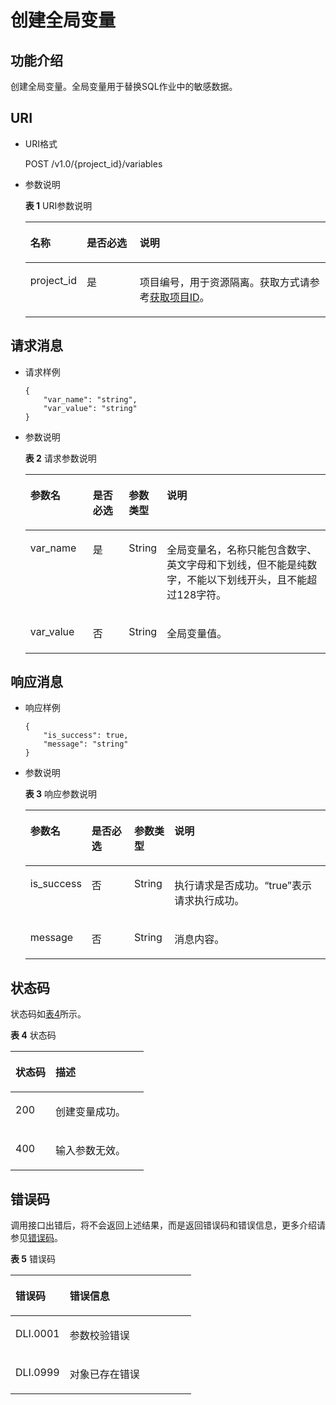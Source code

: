 # 创建全局变量<a name="dli_02_0258"></a>

## 功能介绍<a name="s89ff8bc59cba4c3b94dc17e85c8fa1ea"></a>

创建全局变量。全局变量用于替换SQL作业中的敏感数据。

## URI<a name="sef21e3efc2a44a84a03adad33a1ae006"></a>

-   URI格式

    POST /v1.0/\{project\_id\}/variables

-   参数说明

    **表 1**  URI参数说明

    <a name="t219b031199884ac1bb9e91158ddc9efb"></a>
    <table><thead align="left"><tr id="r04005eeda24e4db9b06516450d4d56af"><th class="cellrowborder" valign="top" width="16.97%" id="mcps1.2.4.1.1"><p id="a80847df5e5dc448caa46a2ff258fa2c4"><a name="a80847df5e5dc448caa46a2ff258fa2c4"></a><a name="a80847df5e5dc448caa46a2ff258fa2c4"></a>名称</p>
    </th>
    <th class="cellrowborder" valign="top" width="17.94%" id="mcps1.2.4.1.2"><p id="af54fc16087b049c98f748c1a2faace17"><a name="af54fc16087b049c98f748c1a2faace17"></a><a name="af54fc16087b049c98f748c1a2faace17"></a>是否必选</p>
    </th>
    <th class="cellrowborder" valign="top" width="65.09%" id="mcps1.2.4.1.3"><p id="a484a3e0ce14846799c727ccbd4075d6c"><a name="a484a3e0ce14846799c727ccbd4075d6c"></a><a name="a484a3e0ce14846799c727ccbd4075d6c"></a>说明</p>
    </th>
    </tr>
    </thead>
    <tbody><tr id="r8022e11be3f54ad290cf8c848a56a550"><td class="cellrowborder" valign="top" width="16.97%" headers="mcps1.2.4.1.1 "><p id="a2b526eb27eb241248b0586fd54086598"><a name="a2b526eb27eb241248b0586fd54086598"></a><a name="a2b526eb27eb241248b0586fd54086598"></a>project_id</p>
    </td>
    <td class="cellrowborder" valign="top" width="17.94%" headers="mcps1.2.4.1.2 "><p id="p1016041415356"><a name="p1016041415356"></a><a name="p1016041415356"></a>是</p>
    </td>
    <td class="cellrowborder" valign="top" width="65.09%" headers="mcps1.2.4.1.3 "><p id="p1768719515356"><a name="p1768719515356"></a><a name="p1768719515356"></a>项目编号，用于资源隔离。获取方式请参考<a href="获取项目ID.md">获取项目ID</a>。</p>
    </td>
    </tr>
    </tbody>
    </table>


## 请求消息<a name="s3afece1037ea4f62aeffb3db49b97f70"></a>

-   请求样例

    ```
    {
        "var_name": "string",
        "var_value": "string"
    }
    ```

-   参数说明

    **表 2**  请求参数说明

    <a name="tcedd9d5bece544898da42c15fe855a72"></a>
    <table><thead align="left"><tr id="r263212cfc24b4f7ab11ba179dc95f8d5"><th class="cellrowborder" valign="top" width="20.849999999999998%" id="mcps1.2.5.1.1"><p id="aa71bb56aa6ba48488d66e68a44744488"><a name="aa71bb56aa6ba48488d66e68a44744488"></a><a name="aa71bb56aa6ba48488d66e68a44744488"></a>参数名</p>
    </th>
    <th class="cellrowborder" valign="top" width="12.120000000000001%" id="mcps1.2.5.1.2"><p id="adfb457c202dc4709b315aa6d0a384fdf"><a name="adfb457c202dc4709b315aa6d0a384fdf"></a><a name="adfb457c202dc4709b315aa6d0a384fdf"></a>是否必选</p>
    </th>
    <th class="cellrowborder" valign="top" width="11.64%" id="mcps1.2.5.1.3"><p id="a07ad11538b854ab4997a0c69b2fa1ff5"><a name="a07ad11538b854ab4997a0c69b2fa1ff5"></a><a name="a07ad11538b854ab4997a0c69b2fa1ff5"></a>参数类型</p>
    </th>
    <th class="cellrowborder" valign="top" width="55.38999999999999%" id="mcps1.2.5.1.4"><p id="a27603242143846be8ed4173686b0b27b"><a name="a27603242143846be8ed4173686b0b27b"></a><a name="a27603242143846be8ed4173686b0b27b"></a>说明</p>
    </th>
    </tr>
    </thead>
    <tbody><tr id="rab514ea502754f9d88a6ca5cd27e6f9b"><td class="cellrowborder" valign="top" width="20.849999999999998%" headers="mcps1.2.5.1.1 "><p id="p1955111171319"><a name="p1955111171319"></a><a name="p1955111171319"></a>var_name</p>
    </td>
    <td class="cellrowborder" valign="top" width="12.120000000000001%" headers="mcps1.2.5.1.2 "><p id="a3f01c30693ef41f9ab8913a733a8dcae"><a name="a3f01c30693ef41f9ab8913a733a8dcae"></a><a name="a3f01c30693ef41f9ab8913a733a8dcae"></a>是</p>
    </td>
    <td class="cellrowborder" valign="top" width="11.64%" headers="mcps1.2.5.1.3 "><p id="a4c806296e81547638d0ed294d9a3ca63"><a name="a4c806296e81547638d0ed294d9a3ca63"></a><a name="a4c806296e81547638d0ed294d9a3ca63"></a>String</p>
    </td>
    <td class="cellrowborder" valign="top" width="55.38999999999999%" headers="mcps1.2.5.1.4 "><p id="p16532315141"><a name="p16532315141"></a><a name="p16532315141"></a>全局变量名，名称只能包含数字、英文字母和下划线，但不能是纯数字，不能以下划线开头，且不能超过128字符。</p>
    </td>
    </tr>
    <tr id="rd59ae95756ea47c28d7aa24b2a057881"><td class="cellrowborder" valign="top" width="20.849999999999998%" headers="mcps1.2.5.1.1 "><p id="p60911214151446"><a name="p60911214151446"></a><a name="p60911214151446"></a>var_value</p>
    </td>
    <td class="cellrowborder" valign="top" width="12.120000000000001%" headers="mcps1.2.5.1.2 "><p id="a3db6910eff34455caa5af7c1be07ff39"><a name="a3db6910eff34455caa5af7c1be07ff39"></a><a name="a3db6910eff34455caa5af7c1be07ff39"></a>否</p>
    </td>
    <td class="cellrowborder" valign="top" width="11.64%" headers="mcps1.2.5.1.3 "><p id="a3b4b1f2ddd81469dbc22dc9de316fc9b"><a name="a3b4b1f2ddd81469dbc22dc9de316fc9b"></a><a name="a3b4b1f2ddd81469dbc22dc9de316fc9b"></a>String</p>
    </td>
    <td class="cellrowborder" valign="top" width="55.38999999999999%" headers="mcps1.2.5.1.4 "><p id="p196511317147"><a name="p196511317147"></a><a name="p196511317147"></a>全局变量值。</p>
    </td>
    </tr>
    </tbody>
    </table>


## 响应消息<a name="se2bf80cdb76541308f69f258ea4b1bd6"></a>

-   响应样例

    ```
    {
        "is_success": true,
        "message": "string"
    }
    ```

-   参数说明

    **表 3**  响应参数说明

    <a name="t5995d65f65ba4ebca8606202112b407e"></a>
    <table><thead align="left"><tr id="ra7acea51e4b4437e917d21fe99f130a3"><th class="cellrowborder" valign="top" width="19.25%" id="mcps1.2.5.1.1"><p id="a5af940f2267747ef871c67c86a0be82e"><a name="a5af940f2267747ef871c67c86a0be82e"></a><a name="a5af940f2267747ef871c67c86a0be82e"></a>参数名</p>
    </th>
    <th class="cellrowborder" valign="top" width="14.44%" id="mcps1.2.5.1.2"><p id="abcfbd3a651704d539626f3a41cc744f5"><a name="abcfbd3a651704d539626f3a41cc744f5"></a><a name="abcfbd3a651704d539626f3a41cc744f5"></a>是否必选</p>
    </th>
    <th class="cellrowborder" valign="top" width="13.370000000000001%" id="mcps1.2.5.1.3"><p id="a2351d8d266444ad3ad1c09540d6d81cc"><a name="a2351d8d266444ad3ad1c09540d6d81cc"></a><a name="a2351d8d266444ad3ad1c09540d6d81cc"></a>参数类型</p>
    </th>
    <th class="cellrowborder" valign="top" width="52.94%" id="mcps1.2.5.1.4"><p id="af7ea6a3f59844bdf99d51e90d570be4c"><a name="af7ea6a3f59844bdf99d51e90d570be4c"></a><a name="af7ea6a3f59844bdf99d51e90d570be4c"></a>说明</p>
    </th>
    </tr>
    </thead>
    <tbody><tr id="row2418154742"><td class="cellrowborder" valign="top" width="19.25%" headers="mcps1.2.5.1.1 "><p id="p2827183519"><a name="p2827183519"></a><a name="p2827183519"></a>is_success</p>
    </td>
    <td class="cellrowborder" valign="top" width="14.44%" headers="mcps1.2.5.1.2 "><p id="p6362111364911"><a name="p6362111364911"></a><a name="p6362111364911"></a>否</p>
    </td>
    <td class="cellrowborder" valign="top" width="13.370000000000001%" headers="mcps1.2.5.1.3 "><p id="p118601817517"><a name="p118601817517"></a><a name="p118601817517"></a>String</p>
    </td>
    <td class="cellrowborder" valign="top" width="52.94%" headers="mcps1.2.5.1.4 "><p id="p1487318359"><a name="p1487318359"></a><a name="p1487318359"></a>执行请求是否成功。“true”表示请求执行成功。</p>
    </td>
    </tr>
    <tr id="row64180541741"><td class="cellrowborder" valign="top" width="19.25%" headers="mcps1.2.5.1.1 "><p id="a4aba020b918e457a8a3d15e7ebaeb20d"><a name="a4aba020b918e457a8a3d15e7ebaeb20d"></a><a name="a4aba020b918e457a8a3d15e7ebaeb20d"></a>message</p>
    </td>
    <td class="cellrowborder" valign="top" width="14.44%" headers="mcps1.2.5.1.2 "><p id="p11374111319494"><a name="p11374111319494"></a><a name="p11374111319494"></a>否</p>
    </td>
    <td class="cellrowborder" valign="top" width="13.370000000000001%" headers="mcps1.2.5.1.3 "><p id="ac85edc0a27d044b0ad524a4124e59e4c"><a name="ac85edc0a27d044b0ad524a4124e59e4c"></a><a name="ac85edc0a27d044b0ad524a4124e59e4c"></a>String</p>
    </td>
    <td class="cellrowborder" valign="top" width="52.94%" headers="mcps1.2.5.1.4 "><p id="ac087aec9dfcc407ba244ad3e96b23257"><a name="ac087aec9dfcc407ba244ad3e96b23257"></a><a name="ac087aec9dfcc407ba244ad3e96b23257"></a>消息内容。</p>
    </td>
    </tr>
    </tbody>
    </table>


## 状态码<a name="s1b495ba11cd9411c9ad2ee50103334a7"></a>

状态码如[表4](#t43c1f1c0ba344f4cbcb270953d9cca2a)所示。

**表 4**  状态码

<a name="t43c1f1c0ba344f4cbcb270953d9cca2a"></a>
<table><thead align="left"><tr id="r2ad0f008ce2248a1800a3e8b77226a56"><th class="cellrowborder" valign="top" width="30%" id="mcps1.2.3.1.1"><p id="afa33b7f5b0ac4d008ebcf6493f629b24"><a name="afa33b7f5b0ac4d008ebcf6493f629b24"></a><a name="afa33b7f5b0ac4d008ebcf6493f629b24"></a>状态码</p>
</th>
<th class="cellrowborder" valign="top" width="70%" id="mcps1.2.3.1.2"><p id="af801170b350b4f8ba3b575c7ddb8b13e"><a name="af801170b350b4f8ba3b575c7ddb8b13e"></a><a name="af801170b350b4f8ba3b575c7ddb8b13e"></a>描述</p>
</th>
</tr>
</thead>
<tbody><tr id="r0b449b1d3b8c498ea3e6cce16c80a14c"><td class="cellrowborder" valign="top" width="30%" headers="mcps1.2.3.1.1 "><p id="a8c63a97e3bad402ebaead0bd99cad632"><a name="a8c63a97e3bad402ebaead0bd99cad632"></a><a name="a8c63a97e3bad402ebaead0bd99cad632"></a>200</p>
</td>
<td class="cellrowborder" valign="top" width="70%" headers="mcps1.2.3.1.2 "><p id="p828449123817"><a name="p828449123817"></a><a name="p828449123817"></a>创建变量成功。</p>
</td>
</tr>
<tr id="row264510302300"><td class="cellrowborder" valign="top" width="30%" headers="mcps1.2.3.1.1 "><p id="p19646163033015"><a name="p19646163033015"></a><a name="p19646163033015"></a>400</p>
</td>
<td class="cellrowborder" valign="top" width="70%" headers="mcps1.2.3.1.2 "><p id="p47552616316"><a name="p47552616316"></a><a name="p47552616316"></a>输入参数无效。</p>
</td>
</tr>
</tbody>
</table>

## 错误码<a name="section13596141025715"></a>

调用接口出错后，将不会返回上述结果，而是返回错误码和错误信息，更多介绍请参见[错误码](错误码.md)。

**表 5**  错误码

<a name="zh-cn_topic_0207595520_table847819307387"></a>
<table><thead align="left"><tr id="zh-cn_topic_0207595520_row2479163016383"><th class="cellrowborder" valign="top" width="30%" id="mcps1.2.3.1.1"><p id="zh-cn_topic_0207595520_p114796309389"><a name="zh-cn_topic_0207595520_p114796309389"></a><a name="zh-cn_topic_0207595520_p114796309389"></a>错误码</p>
</th>
<th class="cellrowborder" valign="top" width="70%" id="mcps1.2.3.1.2"><p id="zh-cn_topic_0207595520_p1647973053817"><a name="zh-cn_topic_0207595520_p1647973053817"></a><a name="zh-cn_topic_0207595520_p1647973053817"></a>错误信息</p>
</th>
</tr>
</thead>
<tbody><tr id="zh-cn_topic_0207595520_row1047920308387"><td class="cellrowborder" valign="top" width="30%" headers="mcps1.2.3.1.1 "><p id="p55041261710"><a name="p55041261710"></a><a name="p55041261710"></a>DLI.0001</p>
</td>
<td class="cellrowborder" valign="top" width="70%" headers="mcps1.2.3.1.2 "><p id="p1448812131714"><a name="p1448812131714"></a><a name="p1448812131714"></a>参数校验错误</p>
</td>
</tr>
<tr id="row1065313588322"><td class="cellrowborder" valign="top" width="30%" headers="mcps1.2.3.1.1 "><p id="p13654145813214"><a name="p13654145813214"></a><a name="p13654145813214"></a>DLI.0999</p>
</td>
<td class="cellrowborder" valign="top" width="70%" headers="mcps1.2.3.1.2 "><p id="p165445883213"><a name="p165445883213"></a><a name="p165445883213"></a>对象已存在错误</p>
</td>
</tr>
</tbody>
</table>

